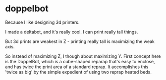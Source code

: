 # doppelbot
Because I like designing 3d printers.

I made a deltabot, and it's really cool.  I can print really tall things.

But 3d prints are weakest in Z - printing really tall is maximizing the weak axis.

So instead of maximizing Z, I though about maximizing Y.  First concept here is the DoppelBot, which is a cube-shaped reparap that's easy to enclose, and has twice the print area of a standard reprap.  It accomplishes this 'twice as big' by the simple expedient of using two reprap heated beds.


